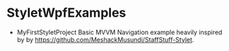 # StyletWpfExamples
- MyFirstStyletProject 
Basic MVVM Navigation example heavily inspired by by https://github.com/MeshackMusundi/StaffStuff-Stylet.
